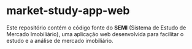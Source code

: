 # market-study-app-web
Este repositório contém o código fonte do **SEMI** (Sistema de Estudo de Mercado Imobiliário), uma aplicação web desenvolvida para facilitar o estudo e a análise de mercado imobiliário.
